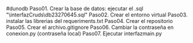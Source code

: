 #dunodb
Paso01. Crear la base de datos: ejecutar el .sql
"\interfazCruds\db23270645.sql"
Paso02. Crear el entorno virtual
Paso03. instalar las librerias del requeriments.txt
Paso04. Crear el repositorio
Paso05. Crear el archivo.gitignore
Paso06. Cambiar la contraseña en conexion.py (contraseña local)
Paso07. Ejecutar interfazmain.py

